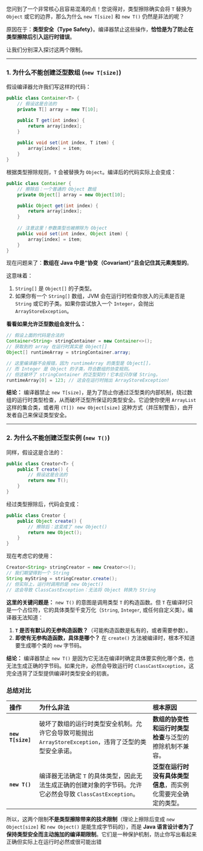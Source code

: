 您问到了一个非常核心且容易混淆的点！您说得对，类型擦除确实会将 `T` 替换为 `Object` 或它的边界，那么为什么 `new T[size]` 和 `new T()` 仍然是非法的呢？

原因在于：**类型安全（Type Safety）**。编译器禁止这些操作，**恰恰是为了防止在类型擦除后引入运行时错误**。

让我们分别深入探讨这两个限制。

---

### 1. 为什么不能创建泛型数组 (`new T[size]`)

假设编译器允许我们写这样的代码：
```java
public class Container<T> {
    // 假设这是合法的
    private T[] array = new T[10]; 

    public T get(int index) {
        return array[index];
    }
    
    public void set(int index, T item) {
        array[index] = item;
    }
}
```

根据类型擦除规则，`T` 会被替换为 `Object`。编译后的代码实际上会变成：
```java
public class Container {
    // 擦除后：一个普通的 Object 数组
    private Object[] array = new Object[10]; 

    public Object get(int index) {
        return array[index];
    }
    
    // 注意这里！参数类型也被擦除为 Object
    public void set(int index, Object item) {
        array[index] = item;
    }
}
```

现在问题来了：**数组在 Java 中是“协变（Covariant）”且会记住其元素类型的**。

这意味着：
1.  `String[]` 是 `Object[]` 的子类型。
2.  如果你有一个 `String[]` 数组，JVM 会在运行时检查你放入的元素是否是 `String` 或它的子类。如果你尝试放入一个 `Integer`，会抛出 `ArrayStoreException`。

**看看如果允许泛型数组会发什么：**

```java
// 假设上面的代码是合法的
Container<String> stringContainer = new Container<>();
// 获取到的 array 在运行时其实是 Object[]
Object[] runtimeArray = stringContainer.array; 

// 这里编译器不会报错，因为 runtimeArray 的类型是 Object[]，
// 而 Integer 是 Object 的子类，符合数组的协变规则。
// 但这破坏了 stringContainer 的泛型契约！它本应只存储 String。
runtimeArray[0] = 123; // 这会在运行时抛出 ArrayStoreException!
```

**结论：**
编译器禁止 `new T[size]`，是为了防止你通过泛型类的内部机制，绕过数组的运行时类型检查，从而破坏泛型所保证的类型安全。它迫使你使用 `ArrayList` 这样的集合类，或者用 `(T[]) new Object[size]` 这种方式（并压制警告），由开发者自己来保证类型安全。

---

### 2. 为什么不能创建泛型实例 (`new T()`)

同样，假设这是合法的：
```java
public class Creator<T> {
    public T create() {
        // 假设这是合法的
        return new T(); 
    }
}
```

经过类型擦除后，代码会变成：
```java
public class Creator {
    public Object create() {
        // 擦除后：这变成了 new Object()
        return new Object(); 
    }
}
```

现在考虑它的使用：
```java
Creator<String> stringCreator = new Creator<>();
// 我们期望得到一个 String
String myString = stringCreator.create(); 
// 但实际上，运行时调用的是 new Object()
// 这会导致 ClassCastException：无法将 Object 转换为 String
```

**这里的关键问题是：**
`new T()` 的意图是调用类型 `T` 的构造函数。但 `T` 在编译时只是一个占位符，它的具体类型千变万化（`String`, `Integer`, 或任何自定义类）。编译器无法知道：
1.  **`T` 是否有默认的无参构造函数？**（可能构造函数是私有的，或者需要参数）。
2.  **即使有无参构造函数，具体是哪个？** 在 `create()` 方法被编译时，根本不知道要生成哪个类的 `new` 字节码。

**结论：**
编译器禁止 `new T()` 是因为它无法在编译时确定具体要实例化哪个类，也无法生成正确的字节码。如果允许，必然会导致运行时 `ClassCastException`，这完全违背了泛型提供编译时类型安全的初衷。

### 总结对比

| 操作 | 为什么非法 | 根本原因 |
| :--- | :--- | :--- |
| **`new T[size]`** | 破坏了数组的运行时类型安全机制。允许它会导致可能抛出 `ArrayStoreException`，违背了泛型的类型安全承诺。 | **数组的协变性和运行时类型检查**与泛型的擦除机制不兼容。 |
| **`new T()`** | 编译器无法确定 `T` 的具体类型，因此无法生成正确的创建对象的字节码。允许它必然会导致 `ClassCastException`。 | **泛型在运行时没有具体类型信息**，而实例化需要完全确定的类型。 |

所以，这两个限制**不是类型擦除带来的技术限制**（理论上擦除后变成 `new Object[size]` 和 `new Object()` 是能生成字节码的），而是 **Java 语言设计者为了保持类型安全而主动施加的编译期限制**。它们是一种保护机制，防止你写出看起来正确但实际上在运行时必然或很可能出错